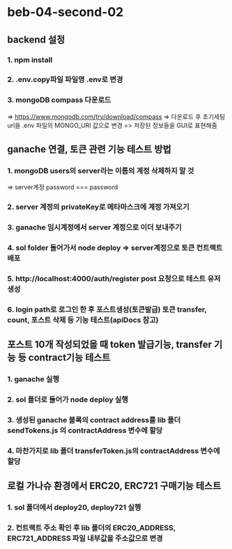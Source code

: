 # beb-04-second-02

## backend 설정

### 1. npm install

### 2. .env.copy파일 파일명 .env로 변경

### 3. mongoDB compass 다운로드

=> https://www.mongodb.com/try/download/compass
=> 다운로드 후 초기세팅 url을 .env 파일의 MONGO_URI 값으로 변경
=> 저장된 정보들을 GUI로 표현해줌

## ganache 연결, 토큰 관련 기능 테스트 방법

### 1. mongoDB users의 server라는 이름의 계정 삭제하지 말 것

=> server계정 password === password

### 2. server 계정의 privateKey로 메타마스크에 계정 가져오기

### 3. ganache 임시계정에서 server 계정으로 이더 보내주기

### 4. sol folder 들어가서 node deploy => server계정으로 토큰 컨트랙트 배포

### 5. http://localhost:4000/auth/register post 요청으로 테스트 유저 생성

### 6. login path로 로그인 한 후 포스트생성(토큰발급) 토큰 transfer, count, 포스트 삭제 등 기능 테스트(apiDocs 참고)

## 포스트 10개 작성되었을 때 token 발급기능, transfer 기능 등 contract기능 테스트

### 1. ganache 실행

### 2. sol 폴더로 들어가 node deploy 실행

### 3. 생성된 ganache 블록의 contract address를 lib 폴더 sendTokens.js 의 contractAddress 변수에 할당

### 4. 마찬가지로 lib 폴더 transferToken.js의 contractAddress 변수에 할당

## 로컬 가나슈 환경에서 ERC20, ERC721 구매기능 테스트

### 1. sol 폴더에서 deploy20, deploy721 실행

### 2. 컨트랙트 주소 확인 후 lib 폴더의 ERC20_ADDRESS, ERC721_ADDRESS 파일 내부값을 주소값으로 변경
